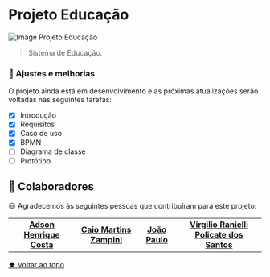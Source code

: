 # Projeto Educação

<img src="https://alunoexpert.com.br/wp-content/uploads/2020/04/Projeto-de-Pesquisa-em-Educa%C3%A7%C3%A3o.jpg" alt="Image Projeto Educação">

> Sistema de Educação.

### 📝 Ajustes e melhorias

O projeto ainda está em desenvolvimento e as próximas atualizações serão voltadas nas seguintes tarefas:

- [x] Introdução
- [x] Requisitos
- [x] Caso de uso
- [x] BPMN
- [ ] Diagrama de classe
- [ ] Protótipo

## 🤝 Colaboradores

😃 Agradecemos às seguintes pessoas que contribuíram para este projeto:

<table>
  <tr>
    <td align="center">
      <a href="#projeto-educação">
          <b>Adson Henrique Costa</b>
      </a>
    </td>
    <td align="center">
      <a href="#projeto-educação">
          <b>Caio Martins Zampini</b>
      </a>
    </td>
    <td align="center">
      <a href="#projeto-educação">
          <b>João Paulo</b>
      </a>
    </td>
    <td align="center">
      <a href="#projeto-educação">
        <b>Virgilio Ranielli Policate dos Santos</b>
      </a>
    </td>
  </tr>
</table>

[⬆ Voltar ao topo](#projeto-educação)<br>